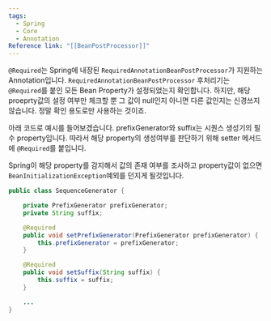 ```yaml
---
tags:
  - Spring
  - Core
  - Annotation
Reference link: "[[BeanPostProcessor]]"
---
```

`@Required`는 Spring에 내장된 `RequiredAnnotationBeanPostProcessor`가 지원하는 Annotation입니다.
`RequiredAnnotationBeanPostProcessor` 후처리기는 `@Required`를 붙인 모든 Bean Property가 설정되었는지 확인합니다.
하지만, 해당 proeprty값의 설정 여부만 체크할 뿐 그 값이 null인지 아니면 다른 값인지는 신경쓰지 않습니다. 정말 확인 용도로만 사용하는 것이죠.

아래 코드로 예시를 들어보겠습니다.
prefixGenerator와 suffix는 시퀀스 생성기의 필수 property입니다. 따라서 해당 property의 생성여부를 판단하기 위해 setter 메서드에 `@Required`를 붙입니다.

Spring이 해당 property를 감지해서 값의 존재 여부를 조사하고 property값이 없으면 `BeanInitializationException`예외를 던지게 될것입니다.

```java title:"SequenceGenerator"
public class SequenceGenerator {

	private PrefixGenerator prefixGenerator;
	private String suffix;

	@Required
	public void setPrefixGenerator(PrefixGenerator prefixGenerator) {
		this.prefixGenerator = prefixGenerator;
	}

	@Required
	public void setSuffix(String suffix) {
		this.suffix = suffix;
	}

	...
}
```

